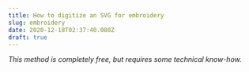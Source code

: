 ```yaml
---
title: How to digitize an SVG for embroidery
slug: embroidery
date: 2020-12-18T02:37:40.080Z
draft: true
---
```

*This method is completely free, but requires some technical know-how.*
